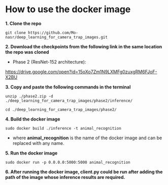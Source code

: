# How to use the docker image
**1. Clone the repo**
```
git clone https://github.com/Mo-nasr/deep_learning_for_camera_trap_images.git

```

**2. Download the checkpoints from the following link in the same location the repo was cloned**
* Phase 2 (ResNet-152 architecture):

https://drive.google.com/open?id=15oXo7Zm1N9LXMFg0zuxgRM6FJoF-X2BU

**3. Copy and paste the following commands in the terminal**
```
unzip ./phase2.zip -d ./deep_learning_for_camera_trap_images/phase2/inference/

```
```
cd ./deep_learning_for_camera_trap_images/phase2/

```
**4. Build the docker image**
```
sudo docker build ./inference -t animal_recognition

```
* where **animal_recognition** is the name of the docker image and can be replaced with any name.

**5. Run the docker image**
```
sudo docker run -p 0.0.0.0:5000:5000 animal_recognition

```
**6. After running the docker image, client.py could be run after adding the path of the image whose inference results are required.**
